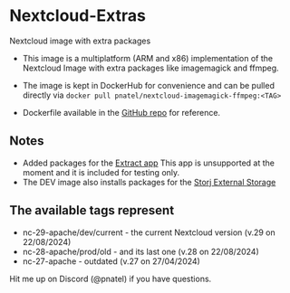 # Nextcloud-Extras

Nextcloud image with extra packages

* This image is a multiplatform (ARM and x86) implementation of the Nextcloud Image with extra packages like imagemagick and ffmpeg.
* The image is kept in DockerHub for convenience and can be pulled directly via `docker pull pnatel/nextcloud-imagemagick-ffmpeg:<TAG>`

* Dockerfile available in the [GitHub repo](https://github.com/pnatel/Nextcloud-Extras) for reference.

## Notes

* Added packages for the [Extract app](https://apps.nextcloud.com/apps/extract)
  This app is unsupported at the moment and it is included for testing only.
* The DEV image also installs packages for the [Storj External Storage](https://apps.nextcloud.com/apps/storj)

## The available tags represent

- nc-29-apache/dev/current - the current Nextcloud version (v.29 on 22/08/2024)
- nc-28-apache/prod/old - and its last one (v.28 on 22/08/2024)
- nc-27-apache - outdated (v.27 on 27/04/2024)

Hit me up on Discord (@pnatel) if you have questions.
